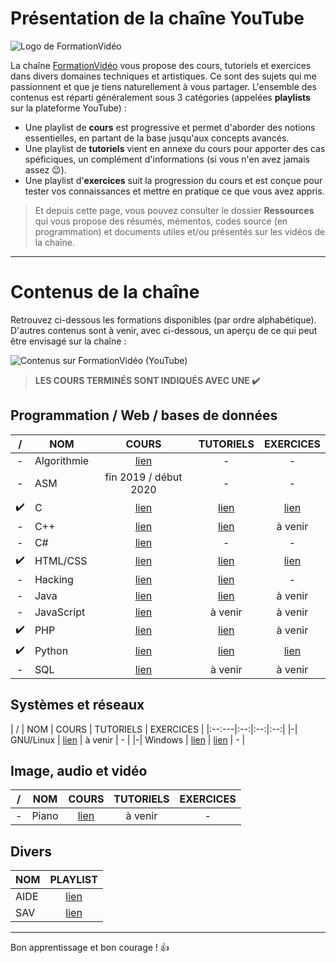 # Présentation de la chaîne YouTube

![Logo de FormationVidéo](https://nsa40.casimages.com/img/2019/10/10/191010123344352794.png)

La chaîne [FormationVidéo](https://www.youtube.com/formationvideo8) vous propose des cours, tutoriels et exercices dans divers domaines techniques et artistiques. Ce sont des sujets qui me passionnent et que je tiens naturellement à vous partager. L'ensemble des contenus est réparti généralement sous 3 catégories (appelées **playlists** sur la plateforme YouTube) :

+ Une playlist de **cours** est progressive et permet d'aborder des notions essentielles, en partant de la base jusqu'aux concepts avancés.
+ Une playlist de **tutoriels** vient en annexe du cours pour apporter des cas spéficiques, un complément d'informations (si vous n'en avez jamais assez 😉).
+ Une playlist d'**exercices** suit la progression du cours et est conçue pour tester vos connaissances et mettre en pratique ce que vous avez appris.

> Et depuis cette page, vous pouvez consulter le dossier **Ressources** qui vous propose des résumés, mémentos, codes source (en programmation) et documents utiles et/ou présentés sur les vidéos de la chaîne.

---

# Contenus de la chaîne

Retrouvez ci-dessous les formations disponibles (par ordre alphabétique). D'autres contenus sont à venir, avec ci-dessous, un aperçu de ce qui peut être envisagé sur la chaîne :

![Contenus sur FormationVidéo (YouTube)](https://nsa40.casimages.com/img/2019/03/26/190326015623131775.png)

> **LES COURS TERMINÉS SONT INDIQUÉS AVEC UNE ✔️**

## Programmation / Web / bases de données

| / | NOM | COURS | TUTORIELS | EXERCICES |
|:--:|---|:--:|:--:|:--:|
|-| Algorithmie | [lien](https://www.youtube.com/playlist?list=PLrSOXFDHBtfGy7xYmf5LlNr8f-niDkf7_) | - | - |
|-| ASM | fin 2019 / début 2020 | - | - | - |
|✔️| C | [lien](https://www.youtube.com/playlist?list=PLrSOXFDHBtfEh6PCE39HERGgbbaIHhy4j) | [lien](https://www.youtube.com/playlist?list=PLrSOXFDHBtfECGo-do0Xf6o3fjc8Rta5N) | [lien](https://www.youtube.com/playlist?list=PLrSOXFDHBtfF6lXQpJ4hBha76DsQufiEQ) |
|-| C++ | [lien](https://www.youtube.com/playlist?list=PLrSOXFDHBtfFiuDVCjWgQZOeaVws7eQmf) | [lien](https://www.youtube.com/playlist?list=PLrSOXFDHBtfHtAe6ZTyNR1qI_qAFe3zPD) | à venir |
|-| C# | [lien](https://www.youtube.com/playlist?list=PLrSOXFDHBtfGBHAMEg9Om9nF_7R7h5mO7) | - | - |
|✔️| HTML/CSS | [lien](https://www.youtube.com/playlist?list=PLrSOXFDHBtfE5tpw0bjMevWxMWXotiSdO) | [lien](https://www.youtube.com/playlist?list=PLrSOXFDHBtfG1_4HrfPttdwF8aLpgdsRL) | [lien](https://www.youtube.com/playlist?list=PLrSOXFDHBtfHEFVqv0pjGkPHv6PhWZQBb) |
|-| Hacking | [lien](https://www.youtube.com/playlist?list=PLrSOXFDHBtfFTu6-vUc7lejdp0ls8loq2) | [lien](https://www.youtube.com/playlist?list=PLrSOXFDHBtfHIzX18zg86FjcrXBzMzFj0) | - |
|-| Java | [lien](https://www.youtube.com/playlist?list=PLrSOXFDHBtfHkq8dd3BbSaopVgRSYtgPv) | [lien](https://www.youtube.com/playlist?list=PLrSOXFDHBtfHpuMXidDB-c1sFVcdJ7BFZ) | à venir |
|-| JavaScript | [lien](https://www.youtube.com/playlist?list=PLrSOXFDHBtfGxf_PtXLu_OrjFKt4_dqB_) | à venir | à venir |
|✔️| PHP | [lien](https://www.youtube.com/playlist?list=PLrSOXFDHBtfFuZttC17M-jNpKnzUL5Adc) | [lien](https://www.youtube.com/playlist?list=PLrSOXFDHBtfEgg_cDMFLWj3hmdG9_2MR2) | à venir |
|✔️| Python | [lien](https://www.youtube.com/playlist?list=PLrSOXFDHBtfHg8fWBd7sKPxEmahwyVBkC) | [lien](https://www.youtube.com/playlist?list=PLrSOXFDHBtfFMB2Qeuej6efzZRvjRdXo8) | [lien](https://www.youtube.com/playlist?list=PLrSOXFDHBtfEiSgOG1FM4oq-yS24iV4s1) |
|-| SQL | [lien](https://www.youtube.com/playlist?list=PLrSOXFDHBtfGl66sXijiN8SU9YJaM_EQg) | à venir | à venir |

## Systèmes et réseaux

| / | NOM | COURS | TUTORIELS | EXERCICES |
|:--:---|:--:|:--:|:--:|
|-| GNU/Linux | [lien](https://www.youtube.com/playlist?list=PLrSOXFDHBtfHKxuz6NySItyf4iSEcTw97) | à venir | - |
|-| Windows | [lien](https://www.youtube.com/playlist?list=PLrSOXFDHBtfFl6k7dLGdm3vrqYufjpwBw) | [lien](https://www.youtube.com/playlist?list=PLrSOXFDHBtfFrcRVrJ2ELX2_160l_CpQd) | - |

## Image, audio et vidéo

| / | NOM | COURS | TUTORIELS | EXERCICES |
|:--:|---|:--:|:--:|:--:|
|-| Piano | [lien](https://www.youtube.com/playlist?list=PLrSOXFDHBtfGVnQHe3Zqo9AUr0kXCmvtk) | à venir | - |

## Divers

| NOM | PLAYLIST |
|---|:--:|
| AIDE | [lien](https://www.youtube.com/playlist?list=PLrSOXFDHBtfEwFMZ1YIXgUqOFODGyo7tB) |
| SAV | [lien](https://www.youtube.com/playlist?list=PLrSOXFDHBtfHutxT7b4SRo8xFoXLg_DJr) |

---

Bon apprentissage et bon courage ! 👍
